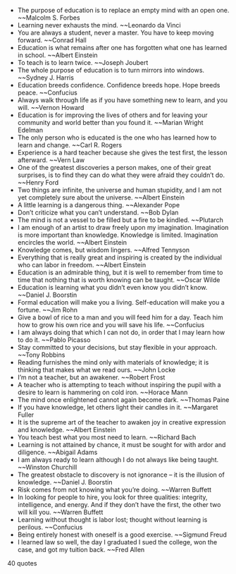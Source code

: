  - The purpose of education is to replace an empty mind with an open one. ~~Malcolm S. Forbes
 - Learning never exhausts the mind. ~~Leonardo da Vinci
 - You are always a student, never a master. You have to keep moving forward. ~~Conrad Hall
 - Education is what remains after one has forgotten what one has learned in school. ~~Albert Einstein
 - To teach is to learn twice. ~~Joseph Joubert
 - The whole purpose of education is to turn mirrors into windows. ~~Sydney J. Harris
 - Education breeds confidence. Confidence breeds hope. Hope breeds peace. ~~Confucius
 - Always walk through life as if you have something new to learn, and you will. ~~Vernon Howard
 - Education is for improving the lives of others and for leaving your community and world better than you found it. ~~Marian Wright Edelman
 - The only person who is educated is the one who has learned how to learn and change. ~~Carl R. Rogers
 - Experience is a hard teacher because she gives the test first, the lesson afterward. ~~Vern Law
 - One of the greatest discoveries a person makes, one of their great surprises, is to find they can do what they were afraid they couldn’t do. ~~Henry Ford
 - Two things are infinite, the universe and human stupidity, and I am not yet completely sure about the universe. ~~Albert Einstein
 - A little learning is a dangerous thing. ~~Alexander Pope
 - Don’t criticize what you can’t understand. ~~Bob Dylan
 - The mind is not a vessel to be filled but a fire to be kindled. ~~Plutarch
 - I am enough of an artist to draw freely upon my imagination. Imagination is more important than knowledge. Knowledge is limited. Imagination encircles the world. ~~Albert Einstein
 - Knowledge comes, but wisdom lingers. ~~Alfred Tennyson
 - Everything that is really great and inspiring is created by the individual who can labor in freedom. ~~Albert Einstein
 - Education is an admirable thing, but it is well to remember from time to time that nothing that is worth knowing can be taught. ~~Oscar Wilde
 - Education is learning what you didn’t even know you didn’t know. ~~Daniel J. Boorstin
 - Formal education will make you a living. Self-education will make you a fortune. ~~Jim Rohn
 - Give a bowl of rice to a man and you will feed him for a day. Teach him how to grow his own rice and you will save his life. ~~Confucius
 - I am always doing that which I can not do, in order that I may learn how to do it. ~~Pablo Picasso
 - Stay committed to your decisions, but stay flexible in your approach. ~~Tony Robbins
 - Reading furnishes the mind only with materials of knowledge; it is thinking that makes what we read ours. ~~John Locke
 - I’m not a teacher, but an awakener. ~~Robert Frost
 - A teacher who is attempting to teach without inspiring the pupil with a desire to learn is hammering on cold iron. ~~Horace Mann
 - The mind once enlightened cannot again become dark. ~~Thomas Paine
 - If you have knowledge, let others light their candles in it. ~~Margaret Fuller
 - It is the supreme art of the teacher to awaken joy in creative expression and knowledge. ~~Albert Einstein
 - You teach best what you most need to learn. ~~Richard Bach
 - Learning is not attained by chance, it must be sought for with ardor and diligence. ~~Abigail Adams
 - I am always ready to learn although I do not always like being taught. ~~Winston Churchill
 - The greatest obstacle to discovery is not ignorance – it is the illusion of knowledge. ~~Daniel J. Boorstin
 - Risk comes from not knowing what you’re doing. ~~Warren Buffett
 - In looking for people to hire, you look for three qualities: integrity, intelligence, and energy. And if they don’t have the first, the other two will kill you. ~~Warren Buffett
 - Learning without thought is labor lost; thought without learning is perilous. ~~Confucius
 - Being entirely honest with oneself is a good exercise. ~~Sigmund Freud
 - I learned law so well, the day I graduated I sued the college, won the case, and got my tuition back. ~~Fred Allen

40 quotes
